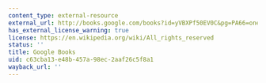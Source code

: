 ```yaml
---
content_type: external-resource
external_url: http://books.google.com/books?id=yVBXPf50EV0C&pg=PA66=onepage
has_external_license_warning: true
license: https://en.wikipedia.org/wiki/All_rights_reserved
status: ''
title: Google Books
uid: c63cba13-e48b-457a-98ec-2aaf26c5f8a1
wayback_url: ''
---
```

